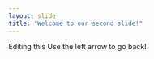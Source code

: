 ```yaml
---
layout: slide
title: "Welcome to our second slide!"
---
```

Editing this 
Use the left arrow to go back!
